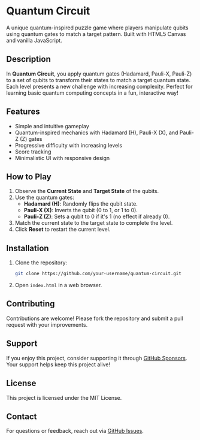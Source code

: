 # Quantum Circuit

A unique quantum-inspired puzzle game where players manipulate qubits using quantum gates to match a target pattern. Built with HTML5 Canvas and vanilla JavaScript.

## Description

In **Quantum Circuit**, you apply quantum gates (Hadamard, Pauli-X, Pauli-Z) to a set of qubits to transform their states to match a target quantum state. Each level presents a new challenge with increasing complexity. Perfect for learning basic quantum computing concepts in a fun, interactive way!

## Features

- Simple and intuitive gameplay
- Quantum-inspired mechanics with Hadamard (H), Pauli-X (X), and Pauli-Z (Z) gates
- Progressive difficulty with increasing levels
- Score tracking
- Minimalistic UI with responsive design

## How to Play

1. Observe the **Current State** and **Target State** of the qubits.
2. Use the quantum gates:
   - **Hadamard (H)**: Randomly flips the qubit state.
   - **Pauli-X (X)**: Inverts the qubit (0 to 1, or 1 to 0).
   - **Pauli-Z (Z)**: Sets a qubit to 0 if it's 1 (no effect if already 0).
3. Match the current state to the target state to complete the level.
4. Click **Reset** to restart the current level.

## Installation

1. Clone the repository:
   ```bash
   git clone https://github.com/your-username/quantum-circuit.git
   ```
2. Open `index.html` in a web browser.

## Contributing

Contributions are welcome! Please fork the repository and submit a pull request with your improvements.

## Support

If you enjoy this project, consider supporting it through [GitHub Sponsors](https://github.com/sponsors/your-username). Your support helps keep this project alive!

## License

This project is licensed under the MIT License.

## Contact

For questions or feedback, reach out via [GitHub Issues](https://github.com/your-username/quantum-circuit/issues).